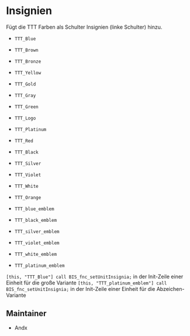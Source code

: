 # Insignien

Fügt die TTT Farben als Schulter Insignien (linke Schulter) hinzu.

- `TTT_Blue`
- `TTT_Brown`
- `TTT_Bronze`
- `TTT_Yellow`
- `TTT_Gold`
- `TTT_Gray`
- `TTT_Green`
- `TTT_Logo`
- `TTT_Platinum`
- `TTT_Red`
- `TTT_Black`
- `TTT_Silver`
- `TTT_Violet`
- `TTT_White`
- `TTT_Orange`

- `TTT_blue_emblem`
- `TTT_black_emblem`
- `TTT_silver_emblem`
- `TTT_violet_emblem`
- `TTT_white_emblem`
- `TTT_platinum_emblem`

`[this, "TTT_Blue"] call BIS_fnc_setUnitInsignia;` in der Init-Zeile einer Einheit für die große Variante
`[this, "TTT_platinum_emblem"] call BIS_fnc_setUnitInsignia;` in der Init-Zeile einer Einheit für die Abzeichen-Variante

## Maintainer

- Andx
